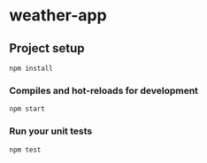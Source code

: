 # weather-app

## Project setup

```
npm install
```

### Compiles and hot-reloads for development

```
npm start
```

### Run your unit tests

```
npm test
```

